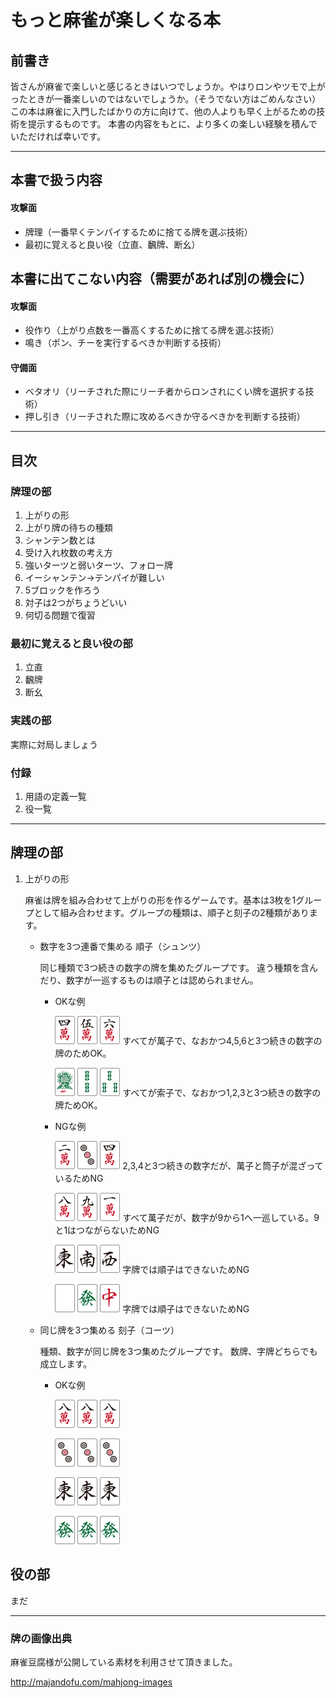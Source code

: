 # もっと麻雀が楽しくなる本

## 前書き
皆さんが麻雀で楽しいと感じるときはいつでしょうか。やはりロンやツモで上がったときが一番楽しいのではないでしょうか。（そうでない方はごめんなさい）
この本は麻雀に入門したばかりの方に向けて、他の人よりも早く上がるための技術を提示するものです。
本書の内容をもとに、より多くの楽しい経験を積んでいただければ幸いです。

---

## 本書で扱う内容

#### 攻撃面

* 牌理（一番早くテンパイするために捨てる牌を選ぶ技術）
* 最初に覚えると良い役（立直、飜牌、断幺）

## 本書に出てこない内容（需要があれば別の機会に）

#### 攻撃面

* 役作り（上がり点数を一番高くするために捨てる牌を選ぶ技術）
* 鳴き（ポン、チーを実行するべきか判断する技術）

#### 守備面

* ベタオリ（リーチされた際にリーチ者からロンされにくい牌を選択する技術）
* 押し引き（リーチされた際に攻めるべきか守るべきかを判断する技術）

---

## 目次


### 牌理の部
1. 上がりの形
2. 上がり牌の待ちの種類
2. シャンテン数とは
3. 受け入れ枚数の考え方
4. 強いターツと弱いターツ、フォロー牌 
5. イーシャンテン→テンパイが難しい
6. 5ブロックを作ろう
7. 対子は2つがちょうどいい
8. 何切る問題で復習


### 最初に覚えると良い役の部
1. 立直
2. 飜牌
3. 断幺


### 実践の部
実際に対局しましょう


### 付録
1. 用語の定義一覧
2. 役一覧

---


## 牌理の部
1. 上がりの形

    麻雀は牌を組み合わせて上がりの形を作るゲームです。基本は3枚を1グループとして組み合わせます。グループの種類は、順子と刻子の2種類があります。

    * 数字を3つ連番で集める 順子（シュンツ）

        同じ種類で3つ続きの数字の牌を集めたグループです。
        違う種類を含んだり、数字が一巡するものは順子とは認められません。
        * OKな例

            ![順子](pai-images/man4-66-90-s.png)
            ![順子](pai-images/man5-66-90-s.png)
            ![順子](pai-images/man6-66-90-s.png)
            すべてが萬子で、なおかつ4,5,6と3つ続きの数字の牌のためOK。

            ![順子](pai-images/sou1-66-90-s.png)
            ![順子](pai-images/sou2-66-90-s.png)
            ![順子](pai-images/sou3-66-90-s.png)
            すべてが索子で、なおかつ1,2,3と3つ続きの数字の牌ためOK。

        * NGな例

            ![順子NG](pai-images/man2-66-90-s.png)
            ![順子NG](pai-images/pin3-66-90-s.png)
            ![順子NG](pai-images/man4-66-90-s.png)
            2,3,4と3つ続きの数字だが、萬子と筒子が混ざっているためNG
            
            ![順子NG](pai-images/man8-66-90-s.png)
            ![順子NG](pai-images/man9-66-90-s.png)
            ![順子NG](pai-images/man1-66-90-s.png)
            すべて萬子だが、数字が9から1へ一巡している。9と1はつながらないためNG

            ![順子NG](pai-images/ji1-66-90-s.png)
            ![順子NG](pai-images/ji2-66-90-s.png)
            ![順子NG](pai-images/ji3-66-90-s.png)
            字牌では順子はできないためNG

            ![順子NG](pai-images/ji6-66-90-s.png)
            ![順子NG](pai-images/ji5-66-90-s.png)
            ![順子NG](pai-images/ji7-66-90-s.png)
            字牌では順子はできないためNG

    * 同じ牌を3つ集める 刻子（コーツ）

        種類、数字が同じ牌を3つ集めたグループです。
        数牌、字牌どちらでも成立します。

        * OKな例

            ![刻子](pai-images/man8-66-90-s.png)
            ![刻子](pai-images/man8-66-90-s.png)
            ![刻子](pai-images/man8-66-90-s.png)

            ![刻子](pai-images/pin3-66-90-s.png)
            ![刻子](pai-images/pin3-66-90-s.png)
            ![刻子](pai-images/pin3-66-90-s.png)

            ![刻子](pai-images/ji1-66-90-s.png)
            ![刻子](pai-images/ji1-66-90-s.png)
            ![刻子](pai-images/ji1-66-90-s.png)

            ![刻子](pai-images/ji5-66-90-s.png)
            ![刻子](pai-images/ji5-66-90-s.png)
            ![刻子](pai-images/ji5-66-90-s.png)



## 役の部
まだ





---

### 牌の画像出典
麻雀豆腐様が公開している素材を利用させて頂きました。

http://majandofu.com/mahjong-images